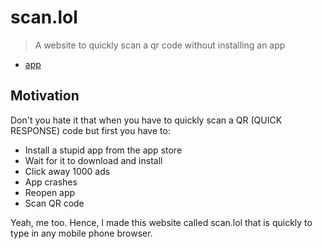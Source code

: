 # scan.lol

> A website to quickly scan a qr code without installing an app

- [app](https://scan.lol)

## Motivation

Don't you hate it that when you have to quickly scan a QR (QUICK RESPONSE) code but first you have to:

- Install a stupid app from the app store
- Wait for it to download and install
- Click away 1000 ads
- App crashes
- Reopen app
- Scan QR code

Yeah, me too. Hence, I made this website called scan.lol that is quickly to type in any mobile phone browser.
